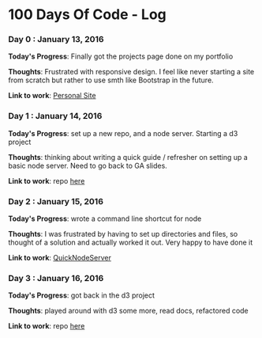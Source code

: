 # 100 Days Of Code - Log

### Day 0 : January 13, 2016

**Today's Progress**: Finally got the projects page done on my portfolio 

**Thoughts**: Frustrated with responsive design. I feel like never starting a site from scratch
but rather to use smth like Bootstrap in the future. 

**Link to work**: [Personal Site](www.sarahaoun.com)

### Day 1 : January 14, 2016

**Today's Progress**: set up a new repo, and a node server. Starting a d3 project

**Thoughts**: thinking about writing a quick guide / refresher on setting up a basic node server.
Need to go back to GA slides.

**Link to work**: repo [here](https://github.com/saoun/TRPtweets)

### Day 2 : January 15, 2016

**Today's Progress**: wrote a command line shortcut for node

**Thoughts**: I was frustrated by having to set up directories and files, so 
thought of a solution and actually worked it out. Very happy to have done it

**Link to work**: [QuickNodeServer](https://github.com/saoun/QuickNodeServer)

 ### Day 3 : January 16, 2016

**Today's Progress**: got back in the d3 project

**Thoughts**: played around with d3 some more, read docs, refactored code 

**Link to work**:  repo [here](https://github.com/saoun/TRPtweets)


<!-- ### Day 0 : January 13, 2016

**Today's Progress**:

**Thoughts**:

**Link to work**: -->

<!-- ### Day 0: February 30, 2016 (Example 1)
##### (delete me or comment me out)

**Today's Progress**: Fixed CSS, worked on canvas functionality for the app.

**Thoughts:** I really struggled with CSS, but, overall, I feel like I am slowly getting better at it. Canvas is still new for me, but I managed to figure out some basic functionality.

**Link to work:** [Calculator App](http://www.example.com)


### Day 1: June 27, Monday

**Today's Progress**: I've gone through many exercises on FreeCodeCamp.

**Thoughts** I've recently started coding, and it's a great feeling when I finally solve an algorithm challenge after a lot of attempts and hours spent.

**Link(s) to work**
1. [Find the Longest Word in a String](https://www.freecodecamp.com/challenges/find-the-longest-word-in-a-string)
2. [Title Case a Sentence](https://www.freecodecamp.com/challenges/title-case-a-sentence)
 -->
